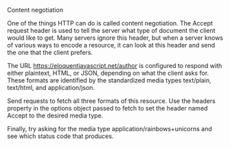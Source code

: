 Content negotiation


One of the things HTTP can do is called content negotiation. The Accept request header is used to tell the server what type of document the client would like to get. Many servers ignore this header, but when a server knows of various ways to encode a resource, it can look at this header and send the one that the client prefers.

The URL https://eloquentjavascript.net/author is configured to respond with either plaintext, HTML, or JSON, depending on what the client asks for. These formats are identified by the standardized media types text/plain, text/html, and application/json.

Send requests to fetch all three formats of this resource. Use the headers property in the options object passed to fetch to set the header named Accept to the desired media type.

Finally, try asking for the media type application/rainbows+unicorns and see which status code that produces.